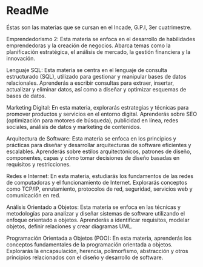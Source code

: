 # ReadMe
Éstas son las materias que se cursan en el Incade, G.P.I, 3er cuatrimestre.

Emprendedorismo 2: Esta materia se enfoca en el desarrollo de habilidades emprendedoras y la creación de negocios. Abarca temas como la planificación estratégica, el análisis de mercado, la gestión financiera y la innovación.

Lenguaje SQL: Esta materia se centra en el lenguaje de consulta estructurado (SQL), utilizado para gestionar y manipular bases de datos relacionales. Aprenderás a escribir consultas para extraer, insertar, actualizar y eliminar datos, así como a diseñar y optimizar esquemas de bases de datos.

Marketing Digital: En esta materia, explorarás estrategias y técnicas para promover productos y servicios en el entorno digital. Aprenderás sobre SEO (optimización para motores de búsqueda), publicidad en línea, redes sociales, análisis de datos y marketing de contenidos.

Arquitectura de Software: Esta materia se enfoca en los principios y prácticas para diseñar y desarrollar arquitecturas de software eficientes y escalables. Aprenderás sobre estilos arquitectónicos, patrones de diseño, componentes, capas y cómo tomar decisiones de diseño basadas en requisitos y restricciones.

Redes e Internet: En esta materia, estudiarás los fundamentos de las redes de computadoras y el funcionamiento de Internet. Explorarás conceptos como TCP/IP, enrutamiento, protocolos de red, seguridad, servicios web y comunicación en red.

Análisis Orientado a Objetos: Esta materia se enfoca en las técnicas y metodologías para analizar y diseñar sistemas de software utilizando el enfoque orientado a objetos. Aprenderás a identificar requisitos, modelar objetos, definir relaciones y crear diagramas UML.

Programación Orientada a Objetos (POO): En esta materia, aprenderás los conceptos fundamentales de la programación orientada a objetos. Explorarás la encapsulación, herencia, polimorfismo, abstracción y otros principios relacionados con el diseño y desarrollo de software.
